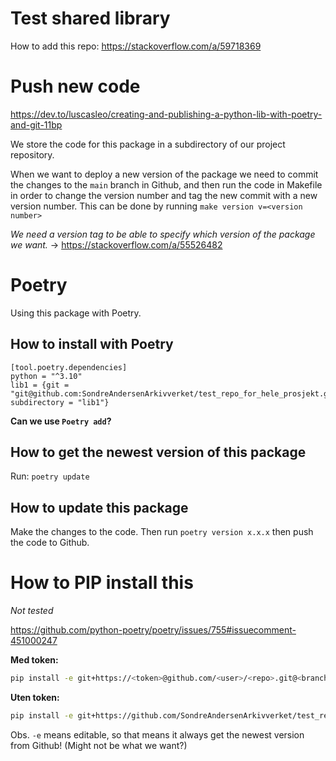 # Test shared library


How to add this repo: https://stackoverflow.com/a/59718369



# Push new code
https://dev.to/luscasleo/creating-and-publishing-a-python-lib-with-poetry-and-git-11bp

We store the code for this package in a subdirectory of our project repository.

When we want to deploy a new version of the package we need to commit the changes to the `main` branch in Github, and then
run the code in Makefile in order to change the version number and tag the new commit with a new version number. This can be done by
running `make version v=<version number>`

*We need a version tag to be able to specify which version of the package we want.* -> https://stackoverflow.com/a/55526482





# Poetry

Using this package with Poetry.

## How to install with Poetry

```
[tool.poetry.dependencies]
python = "^3.10"
lib1 = {git = "git@github.com:SondreAndersenArkivverket/test_repo_for_hele_prosjekt.git", subdirectory = "lib1"}
```

**Can we use `Poetry add`?**

## How to get the newest version of this package

Run: `poetry update`

## How to update this package

Make the changes to the code. Then run `poetry version x.x.x` then push the code to Github.


# How to PIP install this

*Not tested*

https://github.com/python-poetry/poetry/issues/755#issuecomment-451000247

**Med token:**
```sh
pip install -e git+https://<token>@github.com/<user>/<repo>.git@<branch>#egg=<package>&subdirectory=src
```

**Uten token:**
```sh
pip install -e git+https://github.com/SondreAndersenArkivverket/test_repo_for_hele_prosjekt.git@main#egg=<package>&subdirectory=src
```

Obs. `-e` means editable, so that means it always get the newest version from Github! (Might not be what we want?)